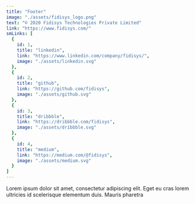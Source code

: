 ```yaml
---
title: "Footer"
image: "./assets/fidisys_logo.png"
text: "© 2020 Fidisys Technologies Private Limited"
link: "https://www.fidisys.com/"
smLinks: [
  {
    id: 1,
    title: "linkedin",
    link: "https://www.linkedin.com/company/fidisys/",
    image: "./assets/linkedin.svg"
  },
  {
    id: 2,
    title: "github",
    link: "https://github.com/fidisys",
    image: "./assets/github.svg"
  },
  {
    id: 3,
    title: "dribbble",
    link: "https://dribbble.com/fidisys",
    image: "./assets/dribbble.svg"
  },
  {
    id: 4,
    title: "medium",
    link: "https://medium.com/@fidisys",
    image: "./assets/medium.svg"
  }
]
---
```


Lorem ipsum dolor sit amet, consectetur adipiscing elit. Eget eu cras lorem ultricies id scelerisque elementum duis. Mauris pharetra 

